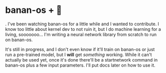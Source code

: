 # banan-os + 🧠
.
I've been watching banan-os for a little while and I wanted to contribute. I know too little about kernel dev to not ruin it, but I do machine learning for a living, sooooooo... I'm writing a neural network library from scratch to run on banan-os.

It's still in progress, and I don't even know if it'll train on banan-os or just run a pre-trained model, but I **will** get *something* working. While it can't actually be used yet, once it's done there'll be a startnetwork command in banan-os plus a few input parameters. I'll put docs later on how to use it.
